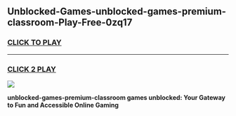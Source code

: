 
## Unblocked-Games-unblocked-games-premium-classroom-Play-Free-0zq17
<h3>
<a href="https://premium76.site?title=unblocked-games-premium-classroom&ref=20M">CLICK TO PLAY</a></h3>
<hr>

<h3>
<a href="https://premium76.site?title=unblocked-games-premium-classroom&ref=20M">CLICK 2 PLAY</a>
  
</h3>

<a href="https://premium76.site?title=unblocked-games-premium-classroom&ref=19M"><img src="https://clearcache.store/games.png"></a>


**unblocked-games-premium-classroom games unblocked: Your Gateway to Fun and Accessible Online Gaming**

